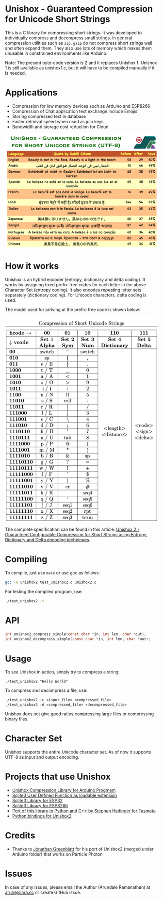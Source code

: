 # Unishox - Guaranteed Compression for Unicode Short Strings

This is a C library for compressing short strings.  It was developed to individually compress and decompress small strings. In general compression utilities such as `zip`, `gzip` do not compress short strings well and often expand them. They also use lots of memory which makes them unusable in constrained environments like Arduino.

Note: The present byte-code version is 2 and it replaces Unishox 1.  Unishox 1 is still available as unishox1.c, but it will have to be compiled manually if it is needed.

# Applications

- Compression for low memory devices such as Arduino and ESP8266
- Compression of Chat application text exchange include Emojis
- Storing compressed text in database
- Faster retrieval speed when used as join keys
- Bandwidth and storage cost reduction for Cloud

![Promo video](demo/Banner1.png?raw=true)

# How it works

Unishox is an hybrid encoder (entropy, dictionary and delta coding).  It works by assigning fixed prefix-free codes for each letter in the above Character Set (entropy coding).  It also encodes repeating letter sets separately (dictionary coding).  For Unicode characters, delta coding is used.

The model used for arriving at the prefix-free code is shown below:

![Promo video](demo/model.png?raw=true)

The complete specification can be found in this article: [Unishox 2 - Guaranteed Configurable Compression for Short Strings using Entropy, Dictionary and Delta encoding techniques](Unishox_Article_2.pdf?raw=true).

# Compiling

To compile, just use `make` or use gcc as follows:

```sh
gcc -o unishox2 test_unishox2.c unishox2.c
```

For testing the compiled program, use:

```sh
./test_unishox2 -t
```

# API

```C
int unishox2_compress_simple(const char *in, int len, char *out);
int unishox2_decompress_simple(const char *in, int len, char *out);
```

# Usage

To see Unishox in action, simply try to compress a string:

```
./test_unishox2 "Hello World"
```

To compress and decompress a file, use:

```
./test_unishox2 -c <input_file> <compressed_file>
./test_unishox2 -d <compressed_file> <decompressed_file>
```

Unishox does not give good ratios compressing large files or compressing binary files.

# Character Set

Unishox supports the entire Unicode character set.  As of now it supports UTF-8 as input and output encoding.

# Projects that use Unishox

- [Unishox Compression Library for Arduino Progmem](https://github.com/siara-cc/Unishox_Arduino_Progmem_lib)
- [Sqlite3 User Defined Function as loadable extension](https://github.com/siara-cc/Unishox_Sqlite_UDF)
- [Sqlite3 Library for ESP32](https://github.com/siara-cc/esp32_arduino_sqlite3_lib)
- [Sqlite3 Library for ESP8266](https://github.com/siara-cc/esp_arduino_sqlite3_lib)
- [Port of this library to Python and C++ by Stephan Hadinger for Tasmota](https://github.com/arendst/Tasmota/tree/development/lib/Unishox-1.0-shadinger)
- [Python bindings for Unishox2](https://github.com/tweedge/unishox2-py3)

# Credits

- Thanks to [Jonathan Greenblatt](https://github.com/leafgarden) for his port of Unishox2 (merged under Arduino folder) that works on Particle Photon

# Issues

In case of any issues, please email the Author (Arundale Ramanathan) at arun@siara.cc or create GitHub issue.
